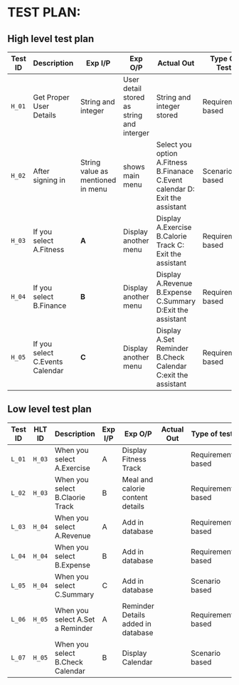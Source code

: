 # TEST PLAN:

## High level test plan

| **Test ID** | **Description**                                              | **Exp I/P** | **Exp O/P** | **Actual Out** |**Type Of Test**  |    
|-------------|--------------------------------------------------------------|------------|-------------|----------------|------------------|
|  `H_01`       |Get Proper User Details |  String and integer | User detail stored as string and interger|String and integer stored|Requirement based |
|  `H_02`       |After signing in| String value as mentioned in menu |shows main menu |Select you option A.Fitness B.Finanace C.Event calendar D: Exit the assistant |Scenario based |
|`H_03`  | If you select A.Fitness |**A**|Display another menu |Display A.Exercise B.Calorie Track C: Exit the assistant | Requirement based|
|`H_04`  | If you select B.Finance |**B**|Display another menu |Display A.Revenue B.Expense C.Summary D:Exit the assistant  | Requirement based|
|`H_05`  | If you select C.Events Calendar |**C**| Display another menu| Display A.Set Reminder B.Check Calendar C:exit the assistant | Requirement based|

## Low level test plan

|**Test ID** | **HLT ID** | **Description** | **Exp I/P** | **Exp O/P** | **Actual Out** | **Type of test**|
|--------|--------|-------------|---------|---------|------------|-------------|
|`L_01`  |`H_03`  | When you select A.Exercise |A| Display Fitness Track |  | Requirement based|
|`L_02` | `H_03` | When you select B.Claorie Track |B| Meal and calorie content details| | Requirement based|
|`L_03` | `H_04` | When you select A.Revenue |A| Add in database| | Requirement based|
|`L_04` | `H_04` | When you select B.Expense |B| Add in database| | Requirement based|
|`L_05` | `H_04` | When you select C.Summary |C| Add in database| | Scenario based|
|`L_06` | `H_05` | When you select A.Set a Reminder |A| Reminder Details added in database| | Requirement based|
|`L_07` | `H_05` | When you select B.Check Calendar |B| Display Calendar| | Scenario based|
